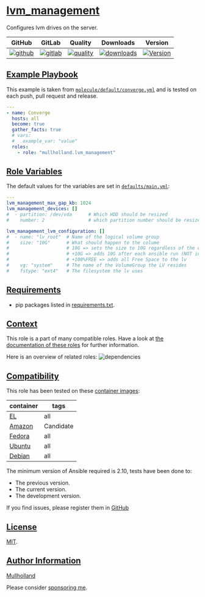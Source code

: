 # [lvm_management](#lvm_management)

Configures lvm drives on the server.

|GitHub|GitLab|Quality|Downloads|Version|
|------|------|-------|---------|-------|
|[![github](https://github.com/mullholland/ansible-role-lvm_management/workflows/Ansible%20Molecule/badge.svg)](https://github.com/mullholland/ansible-role-lvm_management/actions)|[![gitlab](https://gitlab.com/opensourceunicorn/ansible-role-lvm_management/badges/master/pipeline.svg)](https://gitlab.com/opensourceunicorn/ansible-role-lvm_management)|[![quality](https://img.shields.io/ansible/quality/60004)](https://galaxy.ansible.com/mullholland/lvm_management)|[![downloads](https://img.shields.io/ansible/role/d/60004)](https://galaxy.ansible.com/mullholland/lvm_management)|[![Version](https://img.shields.io/github/release/mullholland/ansible-role-lvm_management.svg)](https://github.com/mullholland/ansible-role-lvm_management/releases/)|

## [Example Playbook](#example-playbook)

This example is taken from [`molecule/default/converge.yml`](https://github.com/mullholland/ansible-role-lvm_management/blob/master/molecule/default/converge.yml) and is tested on each push, pull request and release.

```yaml
---
- name: Converge
  hosts: all
  become: true
  gather_facts: true
  # vars:
  #   example_var: "value"
  roles:
    - role: "mullholland.lvm_management"
```


## [Role Variables](#role-variables)

The default values for the variables are set in [`defaults/main.yml`](https://github.com/mullholland/ansible-role-lvm_management/blob/master/defaults/main.yml):

```yaml
---
lvm_management_max_gap_kb: 1024
lvm_management_devices: []
#  - partition: /dev/vda      # Which HDD should be resized
#    number: 2                # which partition number should be resized

lvm_management_lvm_configuration: []
#  - name: "lv_root"  # Name of the logical volume group
#    size: "10G"      # What should happen to the colume
#                     # 10G => sets the size to 10G regardless of the current size (WARNING DO NOT SHRINK IT!!!!!!)
#                     # +10G => adds 10G after each ansible run (NOT idempotent!!!)
#                     # +100%FREE => adds all Free Space to the lv
#    vg: "system"     # The name of the VolumeGroup the LV resides
#    fstype: "ext4"   # The filesystem the lv uses
```

## [Requirements](#requirements)

- pip packages listed in [requirements.txt](https://github.com/mullholland/ansible-role-lvm_management/blob/master/requirements.txt).


## [Context](#context)

This role is a part of many compatible roles. Have a look at [the documentation of these roles](https://mullholland.net) for further information.

Here is an overview of related roles:
![dependencies](https://raw.githubusercontent.com/mullholland/ansible-role-lvm_management/png/requirements.png "Dependencies")

## [Compatibility](#compatibility)

This role has been tested on these [container images](https://hub.docker.com/u/mullholland):

|container|tags|
|---------|----|
|[EL](https://hub.docker.com/repository/docker/mullholland/docker-centos-systemd/general)|all|
|[Amazon](https://hub.docker.com/repository/docker/mullholland/docker-amazonlinux-systemd/general)|Candidate|
|[Fedora](https://hub.docker.com/repository/docker/mullholland/docker-fedora-systemd/general)|all|
|[Ubuntu](https://hub.docker.com/repository/docker/mullholland/docker-ubuntu-systemd/general)|all|
|[Debian](https://hub.docker.com/repository/docker/mullholland/docker-debian-systemd/general)|all|

The minimum version of Ansible required is 2.10, tests have been done to:

- The previous version.
- The current version.
- The development version.

If you find issues, please register them in [GitHub](https://github.com/mullholland/ansible-role-lvm_management/issues)

## [License](#license)

[MIT](https://github.com/mullholland/ansible-role-lvm_management/blob/master/LICENSE).

## [Author Information](#author-information)

[Mullholland](https://mullholland.net)

Please consider [sponsoring me](https://github.com/sponsors/mullholland).
